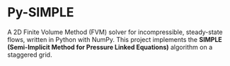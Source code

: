 # Py-SIMPLE
A 2D Finite Volume Method (FVM) solver for incompressible, steady-state flows, written in Python with NumPy. This project implements the **SIMPLE (Semi-Implicit Method for Pressure Linked Equations)** algorithm on a staggered grid.
